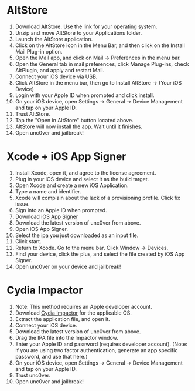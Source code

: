 # AltStore

1.  Download [AltStore](https://www.altstore.io/). Use the link for your operating system.
2.  Unzip and move AltStore to your Applications folder.
3.  Launch the AltStore application.
4.  Click on the AltStore icon in the Menu Bar, and then click on the Install Mail Plug-in option.
5.  Open the Mail app, and click on Mail → Preferences in the menu bar.
6.  Open the General tab in mail preferences, click Manage Plug-ins, check AltPlugin, and apply and restart Mail.
7.  Connect your iOS device via USB.
8.  Click AltStore in the menu bar, then go to Install AltStore → (Your iOS Device)
9.  Login with your Apple ID when prompted and click install.
10.  On your iOS device, open Settings → General → Device Management and tap on your Apple ID.
11.  Trust AltStore.
12.  Tap the "Open in AltStore" button located <a onclick="goTo('uncoverCenterTitle')">above</a>.
13.  AltStore will now install the app. Wait until it finishes.
14.  Open unc0ver and jail​break!

# Xcode + iOS App Signer

1.  Install Xcode, open it, and agree to the license agreement.
2.  Plug in your iOS device and select it as the build target.
3.  Open Xcode and create a new iOS Application.
4.  Type a name and identifier.
5.  Xcode will complain about the lack of a provisioning profile. Click fix issue.
6.  Sign into an Apple ID when prompted.
7.  Download [iOS App Signer](https://dantheman827.github.io/ios-app-signer/)
8.  Download the latest version of unc0ver from above.
9.  Open iOS App Signer.
10.  Select the ipa you just downloaded as an input file.
11.  Click start.
12.  Return to Xcode. Go to the menu bar. Click Window → Devices.
13.  Find your device, click the plus, and select the file created by iOS App Signer.
14.  Open unc0ver on your device and jail​break!

# Cydia Impactor

1.  Note: This method requires an Apple developer account.
2.  Download [Cydia Impactor](http://www.cydiaimpactor.com/) for the applicable OS.
3.  Extract the application file, and open it.
4.  Connect your iOS device.
5.  Download the latest version of unc0ver from <a onclick="goTo('uncoverCenterTitle')">above</a>.
6.  Drag the IPA file into the Impactor window.
7.  Enter your Apple ID and password (requires developer account). (Note: If you are using two factor authentication, generate an app specific password, and use that here.)
8.  On your iOS device, open Settings → General → Device Management and tap on your Apple ID.
9.  Trust unc0ver.
10.  Open unc0ver and jail​break!
